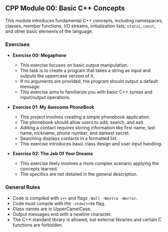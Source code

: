 ## CPP Module 00: Basic C++ Concepts

This module introduces fundamental C++ concepts, including namespaces, classes, member functions, I/O streams, initialization lists, `static`, `const`, and other basic elements of the language.

### Exercises

* **Exercise 00: Megaphone**

    * This exercise focuses on basic output manipulation.
    * The task is to create a program that takes a string as input and outputs the uppercase version of it.
    * If no arguments are provided, the program should output a default message.
    * This exercise aims to familiarize you with basic C++ syntax and input/output operations.
* **Exercise 01: My Awesome PhoneBook**

    * This project involves creating a simple phonebook application.
    * The phonebook should allow users to add, search, and exit.
    * Adding a contact requires storing information like first name, last name, nickname, phone number, and darkest secret.
    * Searching displays contacts in a formatted list.
    * This exercise introduces basic class design and user input handling.
* **Exercise 02: The Job Of Your Dreams**

    * This exercise likely involves a more complex scenario applying the concepts learned.
    * The specifics are not detailed in the general description.

### General Rules

* Code is compiled with `c++` and flags `-Wall -Wextra -Werror`.
* Code must compile with the `-std=c++98` flag.
* Class names are in UpperCamelCase.
* Output messages end with a newline character.
* The C++ standard library is allowed, but external libraries and certain C functions are forbidden.